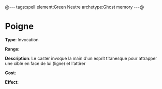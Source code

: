 @---
tags:spell
element:Green Neutre
archetype:Ghost memory
---@

# Poigne

**Type**:
Invocation

**Range**:

**Description**:
Le caster invoque la main d'un esprit titanesque pour attrapper une cible en face de lui (ligne) et l'attirer

**Cost**:

**Effect**:
